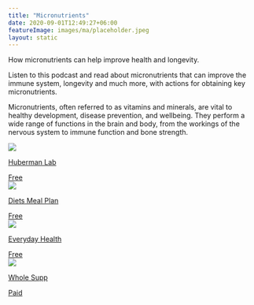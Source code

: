 ```yaml
---
title: "Micronutrients"
date: 2020-09-01T12:49:27+06:00
featureImage: images/ma/placeholder.jpeg
layout: static
---
```


How micronutrients can help improve health and longevity.

Listen to this podcast and read about micronutrients that can improve the immune system, longevity and much more, with actions for obtaining key micronutrients.

Micronutrients, often referred to as vitamins and minerals, are vital to healthy development, disease prevention, and wellbeing. They perform a wide range of functions in the brain and body, from the workings of the nervous system to immune function and bone strength.

<a class="ma-link" href="https://hubermanlab.com/dr-rhonda-patrick-micronutrients-for-health-and-longevity/"><div class="ma-card ma-card-Health"><div class="ma-icon"><img src ="/images/Icon-check - health - opacity.svg"/></div><div class="ma-name"><p>Huberman Lab</p></div><div class="ma-paid-text"><span>Free</span></div></div></a><a class="ma-link" href="https://www.dietsmealplan.com/micronutrient/"><div class="ma-card ma-card-Health"><div class="ma-icon"><img src ="/images/Icon-check - health - opacity.svg"/></div><div class="ma-name"><p>Diets Meal Plan</p></div><div class="ma-paid-text"><span>Free</span></div></div></a><a class="ma-link" href="https://www.everydayhealth.com/diet-nutrition/micronutrients/guide/"><div class="ma-card ma-card-Health"><div class="ma-icon"><img src ="/images/Icon-check - health - opacity.svg"/></div><div class="ma-name"><p>Everyday Health</p></div><div class="ma-paid-text"><span>Free</span></div></div></a><a class="ma-link" href="https://www.awin1.com/cread.php?awinmid=55223&awinaffid=1198638&ued=https%3A%2F%2Fwholesupp.com%2F"><div class="ma-card ma-card-Health"><div class="ma-icon"><img src ="/images/Icon-pound - health - opacity.svg"/></div><div class="ma-name"><p>Whole Supp</p></div><div class="ma-paid-text"><span>Paid</span></div></div></a>  

<br/><br/>






